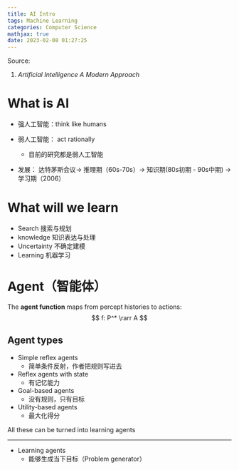 ```yaml
---
title: AI Intro 
tags: Machine Learning
categories: Computer Science
mathjax: true
date: 2023-02-08 01:27:25
---
```


Source:

1. *Artificial Intelligence A Modern Approach*

<!--more-->

# What is AI

* 强人工智能：think like humans

* 弱人工智能： act rationally
  * 目前的研究都是弱人工智能
* 发展： 达特茅斯会议→ 推理期（60s-70s）→ 知识期(80s初期 - 90s中期) → 学习期（2006）

# What will we learn

* Search  搜索与规划
* knowledge 知识表达与处理
* Uncertainty 不确定建模
* Learning 机器学习

# Agent（智能体）

The **agent function** maps from percept histories to actions:
$$
f: P^* \rarr A
$$


## Agent types

* Simple  reflex agents
  * 简单条件反射，作者把规则写进去
* Reflex agents with state
  * 有记忆能力
* Goal-based agents
  * 没有规则，只有目标
* Utility-based agents
  * 最大化得分

All these can be turned into learning agents

------

* Learning agents
  * 能够生成当下目标（Problem generator）
